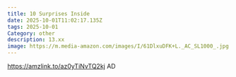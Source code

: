 ```yaml
---
title: 10 Surprises Inside
date: 2025-10-01T11:02:17.135Z
tags: 2025-10-01
Category: other
description: 13.xx
image: https://m.media-amazon.com/images/I/61DlxuDFK+L._AC_SL1000_.jpg
---
```

https://amzlink.to/az0yTiNvTQ2kj
AD